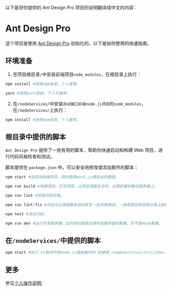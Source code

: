 以下是将你提供的 Ant Design Pro 项目的说明翻译成中文的内容：

# Ant Design Pro

这个项目是使用 [Ant Design Pro](https://pro.ant.design) 初始化的。以下是如何使用的快速指南。

## 环境准备

1. 在项目根目录`/`中安装前端项目`node_modules`，在根目录上执行：

```bash
npm install #使用npm安装，个人推荐。
```

```bash
yarn #使用yarn安装，个人不推荐。
```

2. 在`/nodeServices/`中安装`测试接口后端node.js项目`的`node_modules`，在`/nodeServices/`上执行：

```bash
npm install #使用npm安装，个人推荐。
```

## 根目录中提供的脚本

`Ant Design Pro` 提供了一些有用的脚本，帮助你快速启动和构建 Web 项目，进行代码风格检查和测试。

脚本提供在 `package.json` 中。可以安全地修改或添加额外的脚本：

```bash
npm start #会启动前端项目，同时使用mock.js模拟出的数据。
```

```bash
npm run build #构建项目。打包项目，让其变成静态文件，以便部署到静态服务器上。
```

```bash
npm run lint #检查代码风格。
```

```bash
npm run lint:fix #你还可以使用脚本自动修复一些风格错误。一般是提交到远程仓库之前执行的命令。
```

```bash
npm test #测试代码。
```

```bash
npm run dev #运行开发服务器，此时用的就是后端开发服务器的数据，而不是mock数据。
```

## 在`/nodeServices/`中提供的脚本

```bash
npm start #执行`ts格式中的node.js服务器代码`如使用`/nodeServices/src/index.ts`起一个接口服务。
```

## 更多

参见[个人操作说明](./个人操作说明.md);
